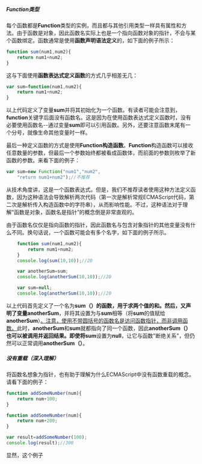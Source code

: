 ##### Function类型

每个函数都是**Function**类型的实例，而且都与其他引用类型一样具有属性和方法。由于函数是对象，因此函数名实际上也是一个指向函数对象的指针，不会与某个函数绑定。函数通常是使用**函数声明语法定义**的，如下面的例子所示：

```js
function sum(num1,num2){
    return num1+num2;
}
```
这与下面使用**函数表达式定义函数**的方式几乎相差无几：

```js
var sum=function(num1,num2){
    return num1+num2;
}
```
以上代码定义了变量**sum**并将其初始化为一个函数。有读者可能会注意到，**function**关键字后面没有函数名。这是因为在使用函数表达式定义函数时，没有必要使用函数名--通过变量**sum**即可以引用函数。另外，还要注意函数末尾有一个分号，就像生命其他变量时一样。

最后一种定义函数的方式是使用**Function构造函数**。**Function**构造函数可以接收任意数量的参数，但最后一个参数始终都被看成函数体，而前面的参数则枚举了新函数的参数。来看下面的例子：

```js
var sum=new Function("num1","num2",
    "return num1+num2");//不推荐
```
从技术角度讲，这是一个函数表达式。但是，我们不推荐读者使用这种方法定义函数，因为这种语法会导致解析两次代码（第一次是解析常规ECMAScript代码，第二次是解析传入构造函数中的字符串），从而影响性能。不过，这种语法对于理解“函数是对象，函数名是指针”的概念倒是非常直观的。

由于函数名仅仅是指向函数的指针，因此函数名与包含对象指针的其他变量没有什么不同。换句话说，一个函数可能会有多个名字，如下面的例子所示。

```js
    function sum(num1,num2){
        return num1+num2;
    }
    console.log(sum(10,10));//20

    var anotherSum=sum;
    console.log(anotherSum(10,10));//20

    var sum=null;
    console.log(anotherSum(10,10));//20
```
以上代码首先定义了一个名为**sum（）**的函数，用于求两个值的和。然后，又声明了变量**anotherSum**，并将其设置为与**sum**相等（将**sum**的值赋给**anotherSum**）<u>。注意，使用不带圆括号的函数名是访问函数指针，而非调用函数。</u>此时，**anotherSum**和**sum**就都指向了同一个函数，因此**anotherSum（）**也可以被调用并返回结果。即使将**sum**设置为**null**，让它与函数"断绝关系"，但仍然可以正常调用**anotherSum（）**。

##### 没有重载（深入理解）

将函数名想象为指针，也有助于理解为什么ECMAScript中没有函数重载的概念。请看下面的例子：

```js
function addSomeNumber(num){
    return num+100;
}

function addSomeNumber(num){
    return num+200;
}

var result=addSomeNumber(100);
console.log(result);//300
```
显然，这个例子